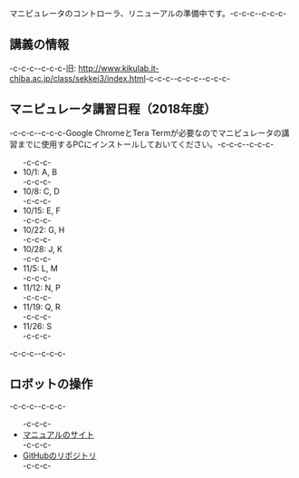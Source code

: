マニピュレータのコントローラ、リニューアルの準備中です。-c-c-c--c-c-c-<h2>講義の情報</h2>-c-c-c--c-c-c-旧: <a href="http://www.kikulab.it-chiba.ac.jp/class/sekkei3/index.html">http://www.kikulab.it-chiba.ac.jp/class/sekkei3/index.html</a>-c-c-c--c-c-c--c-c-c-<h2>マニピュレータ講習日程（2018年度）</h2>-c-c-c--c-c-c-Google ChromeとTera Termが必要なのでマニピュレータの講習までに使用するPCにインストールしておいてください。-c-c-c--c-c-c-<ul>-c-c-c- 	<li>10/1: A, B</li>-c-c-c- 	<li>10/8: C, D</li>-c-c-c- 	<li>10/15: E, F</li>-c-c-c- 	<li>10/22: G, H</li>-c-c-c- 	<li>10/28: J, K</li>-c-c-c- 	<li>11/5: L, M</li>-c-c-c- 	<li>11/12: N, P</li>-c-c-c- 	<li>11/19: Q, R</li>-c-c-c- 	<li>11/26: S</li>-c-c-c-</ul>-c-c-c--c-c-c-<h2>ロボットの操作</h2>-c-c-c--c-c-c-<ul>-c-c-c- 	<li><a href="https://ryuichiueda.github.io/RobotDesign3/index.html">マニュアルのサイト</a></li>-c-c-c- 	<li><a href="https://github.com/ryuichiueda/RobotDesign3">GitHubのリポジトリ</a></li>-c-c-c-</ul>
